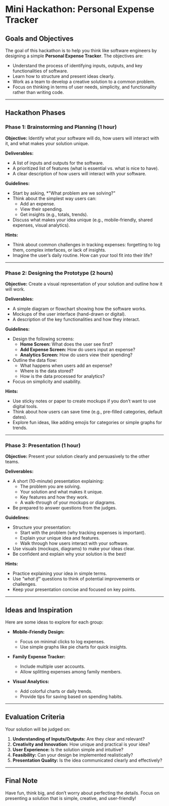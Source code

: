# Mini Hackathon: Personal Expense Tracker

## Goals and Objectives
The goal of this hackathon is to help you think like software engineers by designing a simple **Personal Expense Tracker**. The objectives are:

- Understand the process of identifying inputs, outputs, and key functionalities of software.
- Learn how to structure and present ideas clearly.
- Work as a team to develop a creative solution to a common problem.
- Focus on thinking in terms of user needs, simplicity, and functionality rather than writing code.

---

## Hackathon Phases

### Phase 1: Brainstorming and Planning (1 hour)
**Objective:** Identify what your software will do, how users will interact with it, and what makes your solution unique.

**Deliverables:**
- A list of inputs and outputs for the software.
- A prioritized list of features (what is essential vs. what is nice to have).
- A clear description of how users will interact with your software.

**Guidelines:**
- Start by asking, *"What problem are we solving?"
- Think about the simplest way users can:
  - Add an expense.
  - View their spending.
  - Get insights (e.g., totals, trends).
- Discuss what makes your idea unique (e.g., mobile-friendly, shared expenses, visual analytics).

**Hints:**
- Think about common challenges in tracking expenses: forgetting to log them, complex interfaces, or lack of insights.
- Imagine the user’s daily routine. How can your tool fit into their life?

---

### Phase 2: Designing the Prototype (2 hours)
**Objective:** Create a visual representation of your solution and outline how it will work.

**Deliverables:**
- A simple diagram or flowchart showing how the software works.
- Mockups of the user interface (hand-drawn or digital).
- A description of the key functionalities and how they interact.

**Guidelines:**
- Design the following screens:
  - **Home Screen:** What does the user see first?
  - **Add Expense Screen:** How do users input an expense?
  - **Analytics Screen:** How do users view their spending?
- Outline the data flow:
  - What happens when users add an expense?
  - Where is the data stored?
  - How is the data processed for analytics?
- Focus on simplicity and usability.

**Hints:**
- Use sticky notes or paper to create mockups if you don’t want to use digital tools.
- Think about how users can save time (e.g., pre-filled categories, default dates).
- Explore fun ideas, like adding emojis for categories or simple graphs for trends.

---

### Phase 3: Presentation (1 hour)
**Objective:** Present your solution clearly and persuasively to the other teams.

**Deliverables:**
- A short (10-minute) presentation explaining:
  - The problem you are solving.
  - Your solution and what makes it unique.
  - Key features and how they work.
  - A walk-through of your mockups or diagrams.
- Be prepared to answer questions from the judges.

**Guidelines:**
- Structure your presentation:
  - Start with the problem (why tracking expenses is important).
  - Explain your unique idea and features.
  - Walk through how users interact with your software.
- Use visuals (mockups, diagrams) to make your ideas clear.
- Be confident and explain why your solution is the best!

**Hints:**
- Practice explaining your idea in simple terms.
- Use *"what if"* questions to think of potential improvements or challenges.
- Keep your presentation concise and focused on key points.

---

## Ideas and Inspiration

Here are some ideas to explore for each group:

- **Mobile-Friendly Design:**
  - Focus on minimal clicks to log expenses.
  - Use simple graphs like pie charts for quick insights.

- **Family Expense Tracker:**
  - Include multiple user accounts.
  - Allow splitting expenses among family members.

- **Visual Analytics:**
  - Add colorful charts or daily trends.
  - Provide tips for saving based on spending habits.

---

## Evaluation Criteria
Your solution will be judged on:

1. **Understanding of Inputs/Outputs:** Are they clear and relevant?
2. **Creativity and Innovation:** How unique and practical is your idea?
3. **User Experience:** Is the solution simple and intuitive?
4. **Feasibility:** Can your design be implemented realistically?
5. **Presentation Quality:** Is the idea communicated clearly and effectively?

---

## Final Note
Have fun, think big, and don’t worry about perfecting the details. Focus on presenting a solution that is simple, creative, and user-friendly!
```

